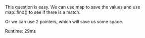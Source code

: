 This question is easy. We can use map to save the values and use map::find() to see if there is a match.

Or we can use 2 pointers, which will save us some space.

Runtime: 29ms
